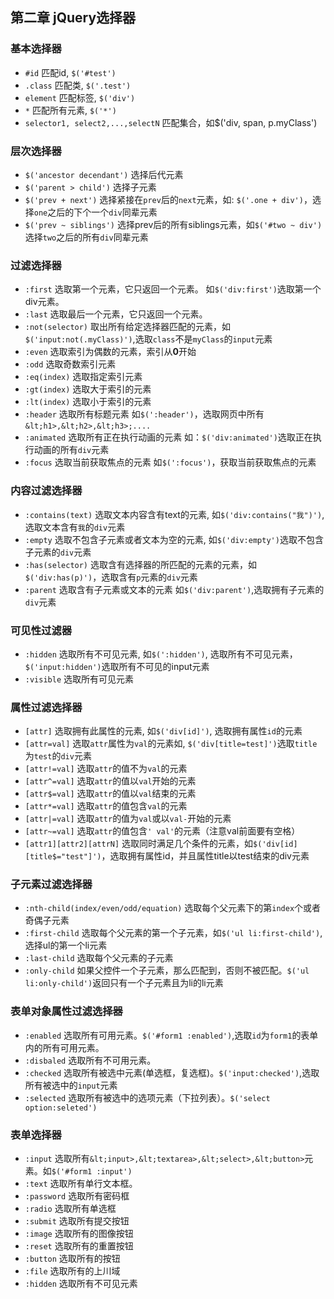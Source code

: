 ## 第二章 jQuery选择器

### 基本选择器

- `#id` 匹配id,  `$('#test')`
- `.class` 匹配类, `$('.test')`
- `element` 匹配标签, `$('div')`
- `*` 匹配所有元素, `$('*')`
- `selector1, select2,...,selectN` 匹配集合，如$('div, span, p.myClass')

### 层次选择器

- `$('ancestor decendant')` 选择后代元素
- `$('parent > child')` 选择子元素
- `$('prev + next')` 选择紧接在`prev`后的`next`元素，如: `$('.one + div')`，选择`one`之后的下个一个`div`同辈元素
- `$('prev ~ siblings')` 选择prev后的所有siblings元素，如`$('#two ~ div')`选择`two`之后的所有`div`同辈元素

### 过滤选择器

- `:first` 选取第一个元素，它只返回一个元素。 如`$('div:first')`选取第一个div元素。
- `:last` 选取最后一个元素，它只返回一个元素。
- `:not(selector)` 取出所有给定选择器匹配的元素，如`$('input:not(.myClass)')`,选取`class`不是`myClass`的`input`元素
- `:even` 选取索引为偶数的元素，索引从**0**开始
- `:odd` 选取奇数索引元素
- `:eq(index)` 选取指定索引元素
- `:gt(index)` 选取大于索引的元素
- `:lt(index)` 选取小于索引的元素
- `:header` 选取所有标题元素 如`$(':header')`，选取网页中所有`&lt;h1>,&lt;h2>,&lt;h3>;....`
- `:animated` 选取所有正在执行动画的元素 如：`$('div:animated')`选取正在执行动画的所有`div`元素
- `:focus` 选取当前获取焦点的元素 如`$(':focus')`，获取当前获取焦点的元素

### 内容过滤选择器

- `:contains(text)` 选取文本内容含有text的元素, 如`$('div:contains("我")')`,选取文本含有`我`的`div`元素
- `:empty` 选取不包含子元素或者文本为空的元素, 如`$('div:empty')`选取不包含子元素的`div`元素
- `:has(selector)` 选取含有选择器的所匹配的元素的元素，如`$('div:has(p)')`，选取含有`p`元素的`div`元素
- `:parent` 选取含有子元素或文本的元素 如`$('div:parent')`,选取拥有子元素的`div`元素

### 可见性过滤器

- `:hidden` 选取所有不可见元素, 如`$(':hidden')`, 选取所有不可见元素，`$('input:hidden')`选取所有不可见的input元素
- `:visible` 选取所有可见元素

### 属性过滤选择器

- `[attr]` 选取拥有此属性的元素, 如`$('div[id]')`, 选取拥有属性`id`的元素
- `[attr=val]` 选取`attr`属性为`val`的元素如, `$('div[title=test]')`选取`title`为`test`的`div`元素
- `[attr!=val]` 选取`attr`的值不为`val`的元素
- `[attr^=val]` 选取`attr`的值以`val`开始的元素
- `[attr$=val]` 选取`attr`的值以`val`结束的元素
- `[attr*=val]` 选取`attr`的值包含`val`的元素
- `[attr|=val]` 选取`attr`的值为`val`或以`val-`开始的元素
- `[attr~=val]` 选取`attr`的值包含`' val'`的元素（注意val前面要有空格）
- `[attr1][attr2][attrN]` 选取同时满足几个条件的元素，如`$('div[id][title$="test"]')`，选取拥有属性id，并且属性title以test结束的div元素

### 子元素过滤选择器

- `:nth-child(index/even/odd/equation)` 选取每个父元素下的第`index`个或者奇偶子元素
- `:first-child` 选取每个父元素的第一个子元素，如`$('ul li:first-child')`, 选择ul的第一个li元素
- `:last-child` 选取每个父元素的子元素
- `:only-child` 如果父控件一个子元素，那么匹配到，否则不被匹配。`$('ul li:only-child')`返回只有一个子元素且为li的li元素

### 表单对象属性过滤选择器

- `:enabled` 选取所有可用元素。`$('#form1 :enabled')`,选取`id`为`form1`的表单内的所有可用元素。
- `:disbaled` 选取所有不可用元素。
- `:checked` 选取所有被选中元素(单选框，复选框)。`$('input:checked')`,选取所有被选中的`input`元素
- `:selected` 选取所有被选中的选项元素（下拉列表）。`$('select option:seleted')`

### 表单选择器

- `:input` 选取所有`&lt;input>,&lt;textarea>,&lt;select>,&lt;button>`元素。如`$('#form1 :input')`
- `:text` 选取所有单行文本框。
- `:password` 选取所有密码框
- `:radio` 选取所有单选框
- `:submit` 选取所有提交按钮
- `:image` 选取所有的图像按钮
- `:reset` 选取所有的重置按钮
- `:button` 选取所有的按钮
- `:file` 选取所有的上川域
- `:hidden` 选取所有不可见元素